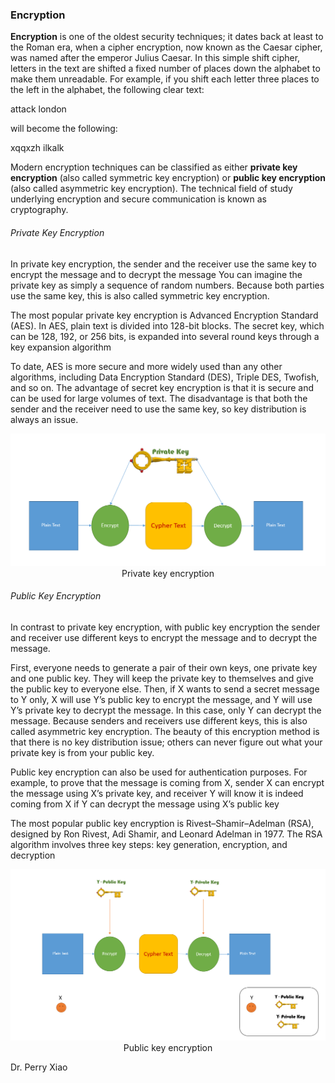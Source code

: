 ### Encryption


__Encryption__ is one of the oldest security techniques; it dates back at least to the Roman era, when a cipher encryption, now known as the Caesar cipher, was named after the emperor Julius Caesar. In this simple shift cipher, letters in the text are shifted a fixed number of places down the alphabet to make them unreadable.
For example, if you shift each letter three places to the left in the alphabet, the following clear text: 

attack london

will become the following:

xqqxzh ilkalk

Modern encryption techniques can be classified as either **private key encryption** (also called symmetric key encryption) or
**public key encryption** (also called asymmetric key encryption). The technical field of study underlying encryption and secure communication is known as cryptography.


###### Private Key Encryption
In private key encryption, the sender and the receiver use the same key to encrypt the message and to decrypt the message
You can imagine the private key as simply a sequence of random numbers. Because both parties use the same key, this is also called symmetric key encryption.

The most popular private key encryption is Advanced Encryption Standard (AES). In AES, plain text is divided into 128-bit blocks. The
secret key, which can be 128, 192, or 256 bits, is expanded into several round keys through a key expansion algorithm

To date, AES is more secure and more widely used than any other algorithms, including Data Encryption Standard (DES), Triple DES, Twofish, and so on.
The advantage of secret key encryption is that it is secure and can be used for large volumes of text. The disadvantage is that both the sender and the receiver
need to use the same key, so key distribution is always an issue. 


<p align="center">
  <img  src="https://github.com/okansungur/drafts/blob/main/Misc/private.png"><br/>
   Private key encryption
</p>



######  Public Key Encryption
In contrast to private key encryption, with public key encryption the sender and receiver use different keys to encrypt the message and to decrypt the message.

First, everyone needs to generate a pair of their own keys, one private key and one public key. They will keep the private key to themselves and give the public key to everyone else. Then, if X wants to send a secret message to Y only, X will use Y’s public key to encrypt the message, and Y will use Y’s private key to decrypt the message. In this case, only Y can decrypt the message. Because senders and receivers use different keys, this is also called asymmetric key encryption. The beauty of this encryption method is
that there is no key distribution issue; others can never figure out what your private key is from your public key.


Public key encryption can also be used for authentication purposes. For example, to prove that the message is coming from X, sender X can encrypt
the message using X’s private key, and receiver Y will know it is indeed coming from X if Y can decrypt the message using X’s public key

The most popular public key encryption is Rivest–Shamir–Adelman (RSA), designed by Ron Rivest, Adi Shamir, and Leonard Adelman in 1977. The RSA
algorithm involves three key steps: key generation, encryption, and decryption



<p align="center">
  <img  src="https://github.com/okansungur/drafts/blob/main/Misc/public.png"><br/>
  Public key encryption
</p>



Dr. Perry Xiao
